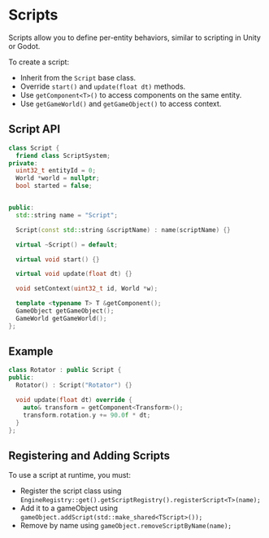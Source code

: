 # Scripts

Scripts allow you to define per-entity behaviors, similar to scripting in Unity or Godot.

To create a script:
- Inherit from the `Script` base class.
- Override `start()` and `update(float dt)` methods.
- Use `getComponent<T>()` to access components on the same entity.
- Use `getGameWorld()` and `getGameObject()` to access context.

## Script API

```cpp
class Script {
  friend class ScriptSystem;
private:
  uint32_t entityId = 0;
  World *world = nullptr;
  bool started = false;


public:
  std::string name = "Script";

  Script(const std::string &scriptName) : name(scriptName) {}

  virtual ~Script() = default;

  virtual void start() {}

  virtual void update(float dt) {}

  void setContext(uint32_t id, World *w);

  template <typename T> T &getComponent();
  GameObject getGameObject();
  GameWorld getGameWorld();
};
```

## Example
```cpp
class Rotator : public Script {
public:
  Rotator() : Script("Rotator") {}

  void update(float dt) override {
    auto& transform = getComponent<Transform>();
    transform.rotation.y += 90.0f * dt;
  }
};
```

## Registering and Adding Scripts

To use a script at runtime, you must:

- Register the script class using `EngineRegistry::get().getScriptRegistry().registerScript<T>(name);`
- Add it to a gameObject using `gameObject.addScript(std::make_shared<TScript>());`
- Remove by name using `gameObject.removeScriptByName(name);`




